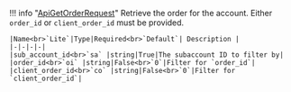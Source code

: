 !!! info "[ApiGetOrderRequest](/../../schemas/api_get_order_request)"
    Retrieve the order for the account. Either `order_id` or `client_order_id` must be provided.<br>

    |Name<br>`Lite`|Type|Required<br>`Default`| Description |
    |-|-|-|-|
    |sub_account_id<br>`sa` |string|True|The subaccount ID to filter by|
    |order_id<br>`oi` |string|False<br>`0`|Filter for `order_id`|
    |client_order_id<br>`co` |string|False<br>`0`|Filter for `client_order_id`|
